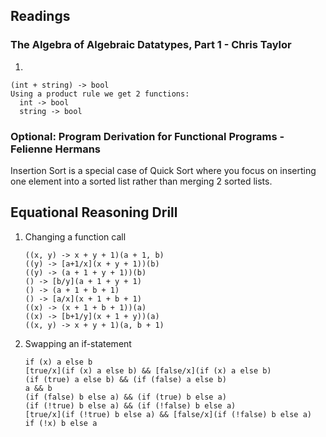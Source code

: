 ## Readings

### The Algebra of Algebraic Datatypes, Part 1 - Chris Taylor

1.
  ```
  (int + string) -> bool
  Using a product rule we get 2 functions:
    int -> bool
    string -> bool
  ```

### Optional: Program Derivation for Functional Programs - Felienne Hermans

Insertion Sort is a special case of Quick Sort where you focus on inserting one element into a sorted list rather than merging 2 sorted lists.

## Equational Reasoning Drill

1. Changing a function call
   ```
   ((x, y) -> x + y + 1)(a + 1, b)
   ((y) -> [a+1/x](x + y + 1))(b)
   ((y) -> (a + 1 + y + 1))(b)
   () -> [b/y](a + 1 + y + 1)
   () -> (a + 1 + b + 1)
   () -> [a/x](x + 1 + b + 1)
   ((x) -> (x + 1 + b + 1))(a)
   ((x) -> [b+1/y](x + 1 + y))(a)
   ((x, y) -> x + y + 1)(a, b + 1)
   ```
1. Swapping an if-statement
   ```
   if (x) a else b
   [true/x](if (x) a else b) && [false/x](if (x) a else b)
   (if (true) a else b) && (if (false) a else b)
   a && b
   (if (false) b else a) && (if (true) b else a)
   (if (!true) b else a) && (if (!false) b else a)
   [true/x](if (!true) b else a) && [false/x](if (!false) b else a)
   if (!x) b else a
   ```
